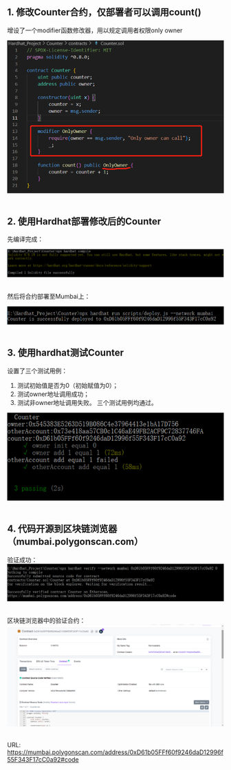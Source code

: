 ## 1. 修改Counter合约，仅部署者可以调用count()<br>

增设了一个modifier函数修改器，用以规定调用者权限only owner<br>

![w1-2](IMG_Contract_Modified.png)<br><br>

## 2. 使用Hardhat部署修改后的Counter<br>

先编译完成：

![w1-2](IMG_Hardhat_Compiled.png)<br><br>

然后将合约部署至Mumbai上：

![w1-2](IMG_Hardhat_Deployed_Mumbai.png)<br><br>

## 3. 使用hardhat测试Counter<br>

设置了三个测试用例：
1. 测试初始值是否为0（初始赋值为0）；
2. 测试owner地址调用成功；
3. 测试非owner地址调用失败。
三个测试用例均通过。

![w1-2](IMG_Test_Finish.png)<br><br>

## 4. 代码开源到区块链浏览器（mumbai.polygonscan.com）<br>

验证成功：
![w1-2](IMG_Hardhat_Verified_Mumbai.png)<br><br>

区块链浏览器中的验证合约：
![w1-2](IMG_Verification_Browser.png)<br><br>

URL: https://mumbai.polygonscan.com/address/0xD61b05FFf60f9246daD12996f55F343F17cC0a92#code
